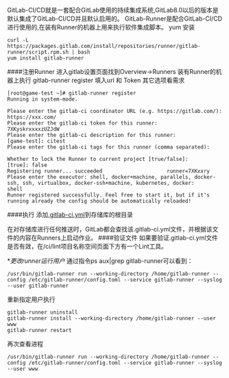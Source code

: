 GitLab-CI/CD就是一套配合GitLab使用的持续集成系统,GitLab8.0以后的版本是默认集成了GitLab-CI/CD并且默认启用的。
GitLab-Runner是配合GitLab-CI/CD进行使用的,在装有Runner的机器上用来执行软件集成脚本。
yum 安装
```
curl -L https://packages.gitlab.com/install/repositories/runner/gitlab-runner/script.rpm.sh | bash
yum install gitlab-runner
```
####注册Runner
进入gitlab设置页面找到Overview->Runners
装有Runner的机器上执行 gitlab-runner register
填入url  和 Token  其它选项看需求
```
[root@game-test ~]# gitlab-runner register 
Running in system-mode.                            
                                                   
Please enter the gitlab-ci coordinator URL (e.g. https://gitlab.com/):
https://xxx.com/
Please enter the gitlab-ci token for this runner:
7XKyskrxxxxzUZJdW
Please enter the gitlab-ci description for this runner:
[game-test]: citest   
Please enter the gitlab-ci tags for this runner (comma separated):

Whether to lock the Runner to current project [true/false]:
[true]: false
Registering runner... succeeded                     runner=7XKxxry
Please enter the executor: shell, docker+machine, parallels, docker-ssh, ssh, virtualbox, docker-ssh+machine, kubernetes, docker:
shell
Runner registered successfully. Feel free to start it, but if it's running already the config should be automatically reloaded! 

```
####执行
添加[.gitlab-ci.yml](https://github.com/Best1s/Linux/blob/master/%E5%B8%B8%E7%94%A8%E6%9C%8D%E5%8A%A1%E9%85%8D%E7%BD%AE%E5%92%8C%E4%BC%98%E5%8C%96/gitlab/gitlab-ci语法.md)到存储库的根目录

在对存储库进行任何推送时，GitLab都会查找该.gitlab-ci.yml文件，并根据该文件的内容在Runners上启动作业。
####验证文件
如果要验证.gitlab-ci.yml文件是否有效，在/ci/lint项目名称空间页面下方有一个Lint工具。


**更改runner运行用户*
通过指令ps aux|grep gitlab-runner可以看到：
```
/usr/bin/gitlab-runner run --working-directory /home/gitlab-runner --config /etc/gitlab-runner/config.toml --service gitlab-runner --syslog --user gitlab-runner
```
重新指定用户执行
```
gitlab-runner uninstall
gitlab-runner install --working-directory /home/gitlab-runner --user www
gitlab-runner restart
```
再次查看进程
```
/usr/bin/gitlab-runner run --working-directory /home/gitlab-runner --config /etc/gitlab-runner/config.toml --service gitlab-runner --syslog --user www
```